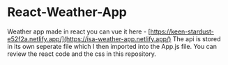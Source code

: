 # React-Weather-App
Weather app made in react you can vue it here - [https://keen-stardust-e52f2a.netlify.app/](https://isa-weather-app.netlify.app/)
The api is stored in its own seperate file which I then imported into the App.js file. You can review the react code and the css in this repository. 
